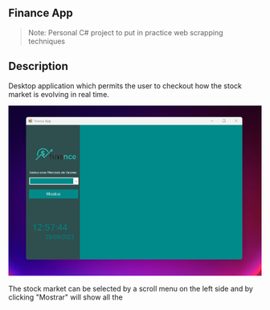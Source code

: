 ## Finance App

> Note: Personal C# project to put in practice web scrapping techniques

## Description

Desktop application which permits the user to checkout how the stock market is evolving in real time. 

<p align="center">
  <picture>
    <source media="(prefers-color-scheme: dark)" srcset="./documentation_images/Start.jpg">
    <img src="./documentation_images/Start.jpg">
  </picture>
</p>

The stock market can be selected by a scroll menu on the left side and by clicking "Mostrar" will show
all the 